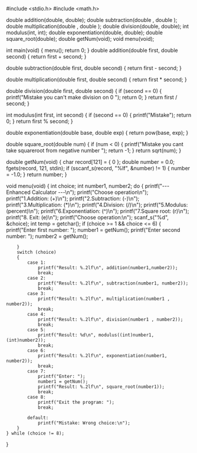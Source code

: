#include <stdio.h>
#include <math.h>

double addition(double, double);
double subtraction(double , double );
double multiplication(double , double );
double division(double, double);
int modulus(int, int);
double exponentiation(double, double);
double square_root(double);
double getNum(void);
void menu(void);

int main(void) {
    menu();
    return 0;
}
double addition(double first, double second) {
    return first + second;
}

double subtraction(double first, double second) {
    return first - second;
}

double multiplication(double first, double second) {
    return first * second;
}

double division(double first, double second) {
    if (second == 0) {
        printf("Mistake you can't make division on 0 ");
        return 0;
    }
    return first / second;
}

int modulus(int first, int second) {
    if (second == 0) {
        printf("Mistake");
        return 0;
    }
    return first % second;
}

double exponentiation(double base, double exp) {
    return pow(base, exp);
}

double square_root(double num) {
    if (num < 0) {
        printf("Mistake you cant take squareroot from negative number ");
        return -1;
    }
    return sqrt(num);
}

double getNum(void) {
    char record[121] = { 0 };
    double number = 0.0;
    fgets(record, 121, stdin);
    if (sscanf_s(record, "%lf", &number) != 1) {
        number = -1.0;
    }
    return number;
}

void menu(void) {
    int choice;
    int number1, number2;
    do {
        printf("--- Enhanced Calculator ---\n");
        printf("Choose operation\n");
        printf("1.Addition: (+)\n"); 
        printf("2.Subtraction: (-)\n");
        printf("3.Multiplication: (*)\n");
        printf("4.Division: (/)\n"); 
        printf("5.Modulus: (percent)\n");
        printf("6.Exponentiation: (^)\n");
        printf("7.Square root: (r)\n");
        printf("8. Exit: (e)\n");
        printf("Choose operation:\n");
        scanf_s("%d", &choice);
        int temp = getchar(); 
        if (choice >= 1 && choice <= 6) {
            printf("Enter first number: ");
            number1 = getNum();
            printf("Enter second number: ");
            number2 = getNum();


        }
        switch (choice)
        {
            case 1:
                printf("Result: %.2lf\n", addition(number1,number2));
                break;
            case 2:
                printf("Result: %.2lf\n", subtraction(number1, number2));
                break;
            case 3:
                printf("Result: %.2lf\n", multiplication(number1 , number2));
                break;
            case 4:
                printf("Result: %.2lf\n", division(number1 , number2));
                break;
            case 5:
                printf("Result: %d\n", modulus((int)number1, (int)number2));
                break;
            case 6:
                printf("Result: %.2lf\n", exponentiation(number1, number2));
                break;
            case 7:
                printf("Enter: ");
                number1 = getNum();
                printf("Result: %.2lf\n", square_root(number1));
                break;
            case 8:
                printf("Exit the program: ");
                break;

            default:
                printf("Mistake: Wrong choice:\n");
        }
    } while (choice != 8);
}

